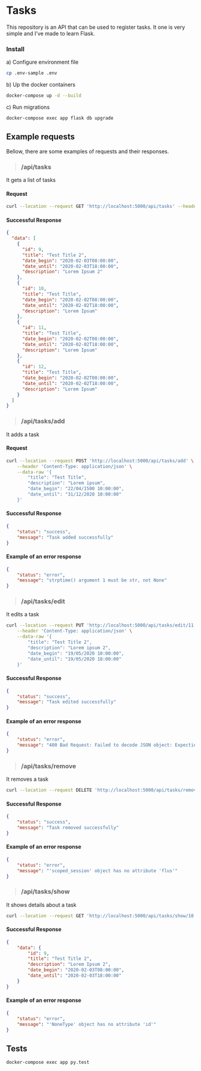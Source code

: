 # Tasks

This repository is an API that can be used to register tasks. It one is very simple and I've made to learn Flask.

### Install

a) Configure environment file

```bash
cp .env-sample .env
```

b) Up the docker containers

```bash
docker-compose up -d --build
```

c)  Run migrations

```bash
docker-compose exec app flask db upgrade  
```

## Example requests

Bellow, there are some examples of requests and their responses.

> ### /api/tasks

It gets a list of tasks

#### Request
```bash
curl --location --request GET 'http://localhost:5000/api/tasks' --header 'Content-Type: application/json'
```

#### Successful Response

```json
{
  "data": [
    {
      "id": 9,
      "title": "Test Title 2",
      "date_begin": "2020-02-03T08:00:00",
      "date_until": "2020-02-03T18:00:00",
      "description": "Lorem Ipsum 2"
    },
    {
      "id": 10,
      "title": "Test Title",
      "date_begin": "2020-02-02T08:00:00",
      "date_until": "2020-02-02T18:00:00",
      "description": "Lorem Ipsum"
    },
    {
      "id": 11,
      "title": "Test Title",
      "date_begin": "2020-02-02T08:00:00",
      "date_until": "2020-02-02T18:00:00",
      "description": "Lorem Ipsum"
    },
    {
      "id": 12,
      "title": "Test Title",
      "date_begin": "2020-02-02T08:00:00",
      "date_until": "2020-02-02T18:00:00",
      "description": "Lorem Ipsum"
    }
  ]
}
```

> ### /api/tasks/add

It adds a task

#### Request
```bash
curl --location --request POST 'http://localhost:5000/api/tasks/add' \
	--header 'Content-Type: application/json' \
	--data-raw '{
		"title": "Test Title",
		"description": "Lorem ipsum",
		"date_begin": "22/04/1500 10:00:00",
		"date_until": "31/12/2020 10:00:00"
	}'
```

#### Successful Response
```json
{
	"status": "success",
	"message": "Task added successfully"
}
```

#### Example of an error response
```json
{
	"status": "error", 
	"message": "strptime() argument 1 must be str, not None"
}
```

> ### /api/tasks/edit

It edits a task

```bash
curl --location --request PUT 'http://localhost:5000/api/tasks/edit/11' \
	--header 'Content-Type: application/json' \
	--data-raw '{
		"title": "Test Title 2",
		"description": "Lorem ipsum 2",
		"date_begin": "19/05/2020 10:00:00",
		"date_until": "19/05/2020 18:00:00"
	}'
```

#### Successful Response
```json
{
	"status": "success",
	"message": "Task edited successfully"
}
```

#### Example of an error response
```json
{
	"status": "error", 
	"message": "400 Bad Request: Failed to decode JSON object: Expecting property name enclosed in double quotes: line 2 column 3 (char 4)"
}
```

> ### /api/tasks/remove

It removes a task

```bash
curl --location --request DELETE 'http://localhost:5000/api/tasks/remove/10' --header 'Content-Type: application/json'	
```

#### Successful Response
```json
{
	"status": "success",
	"message": "Task removed successfully"
}
```

#### Example of an error response
```json
{
	"status": "error", 
	"message": "'scoped_session' object has no attribute 'flus'"
}
```


> ### /api/tasks/show

It shows details about a task

```bash
curl --location --request GET 'http://localhost:5000/api/tasks/show/10' --header 'Content-Type: application/json'	
```

#### Successful Response
```json
{
	"data": {
		"id": 9, 
		"title": "Test Title 2", 
		"description": "Lorem Ipsum 2", 
		"date_begin": "2020-02-03T08:00:00", 
		"date_until": "2020-02-03T18:00:00"
	}
}
```

#### Example of an error response
```json
{
	"status": "error",
	"message": "'NoneType' object has no attribute 'id'"
}
```

## Tests

```bash
docker-compose exec app py.test
```